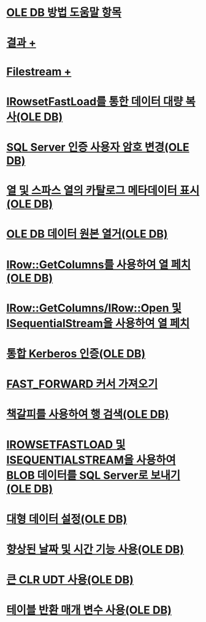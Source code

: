 # [OLE DB 방법 도움말 항목](ole-db-how-to-topics.md)

# [결과 +](../../oledb/ole-db-how-to/results/processing-results-how-to-topics-ole-db.md)
# [Filestream +](../../oledb/ole-db-how-to/filestream/filestream-and-ole-db.md)

# [IRowsetFastLoad를 통한 데이터 대량 복사(OLE DB)](bulk-copy-data-using-irowsetfastload-ole-db.md)
# [SQL Server 인증 사용자 암호 변경(OLE DB)](change-a-sql-server-authentication-user-password-ole-db.md)
# [열 및 스파스 열의 카탈로그 메타데이터 표시(OLE DB)](display-column-and-catalog-metadata-for-sparse-columns-ole-db.md)
# [OLE DB 데이터 원본 열거(OLE DB)](enumerate-ole-db-data-sources-ole-db.md)
# [IRow::GetColumns를 사용하여 열 페치(OLE DB)](fetch-columns-using-irow-getcolumns-ole-db.md)
# [IRow::GetColumns/IRow::Open 및 ISequentialStream을 사용하여 열 페치](fetch-columns-using-irow-getcolumns-or-irow-open-and-isequentialstream.md)
# [통합 Kerberos 인증(OLE DB)](integrated-kerberos-authentication-ole-db.md)
# [FAST_FORWARD 커서 가져오기](obtain-a-fast-forward-cursor.md)
# [책갈피를 사용하여 행 검색(OLE DB)](retrieve-rows-using-bookmarks-ole-db.md)
# [IROWSETFASTLOAD 및 ISEQUENTIALSTREAM을 사용하여 BLOB 데이터를 SQL Server로 보내기(OLE DB)](send-blob-data-to-sql-server-using-irowsetfastload-and-isequentialstream-ole-db.md)
# [대형 데이터 설정(OLE DB)](set-large-data-ole-db.md)
# [향상된 날짜 및 시간 기능 사용(OLE DB)](use-enhanced-date-and-time-features-ole-db.md)
# [큰 CLR UDT 사용(OLE DB)](use-large-clr-udts-ole-db.md)
# [테이블 반환 매개 변수 사용(OLE DB)](use-table-valued-parameters-ole-db.md)
